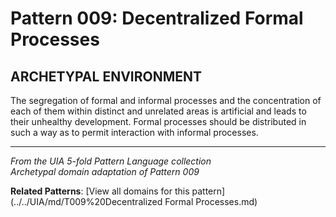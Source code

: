 # Pattern 009: Decentralized Formal Processes

## ARCHETYPAL ENVIRONMENT

The segregation of formal and informal processes and the concentration of each of them within distinct and unrelated areas is artificial and leads to their unhealthy development. Formal processes should be distributed in such a way as to permit interaction with informal processes.

---

*From the UIA 5-fold Pattern Language collection*  
*Archetypal domain adaptation of Pattern 009*

**Related Patterns**: [View all domains for this pattern](../../UIA/md/T009%20Decentralized Formal Processes.md)
